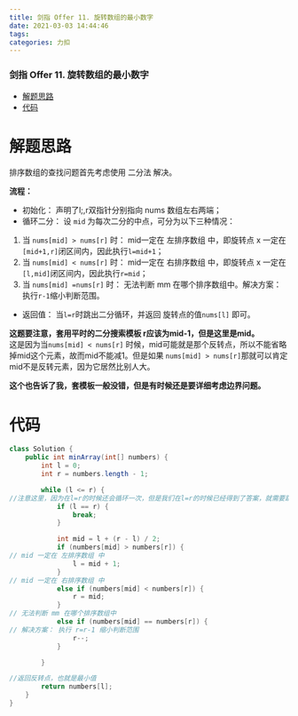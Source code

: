 ```yaml
---
title: 剑指 Offer 11. 旋转数组的最小数字
date: 2021-03-03 14:44:46
tags: 
categories: 力扣
---
```


<!--more-->

### 剑指 Offer 11. 旋转数组的最小数字

- [解题思路](#_2)
- [代码](#_18)

# 解题思路

排序数组的查找问题首先考虑使用 二分法 解决。

**流程：**

- 初始化： 声明了l;,r双指针分别指向 nums 数组左右两端；
- 循环二分： 设 `mid` 为每次二分的中点，可分为以下三种情况：

1.  当 `nums[mid] > nums[r]` 时： mid一定在 左排序数组 中，即旋转点 x 一定在 `[mid+1,r]`闭区间内，因此执行`l=mid+1`；
2.  当 `nums[mid] < nums[r]` 时： mid一定在 右排序数组 中，即旋转点 x 一定在`[l,mid]`闭区间内，因此执行`r=mid`；
3.  当 `nums[mid] =nums[r]` 时： 无法判断 mm 在哪个排序数组中。解决方案： 执行`r-1`缩小判断范围。

- 返回值： 当`l=r`时跳出二分循环，并返回 旋转点的值`nums[l]` 即可。

**这题要注意，套用平时的二分搜索模板 r应该为mid-1，但是这里是mid。**  
这是因为当`nums[mid] < nums[r]` 时候，mid可能就是那个反转点，所以不能省略掉mid这个元素，故而mid不能减1。但是如果 `nums[mid] > nums[r]`那就可以肯定mid不是反转元素，因为它居然比别人大。

**这个也告诉了我，套模板一般没错，但是有时候还是要详细考虑边界问题。**

# 代码

```java
class Solution {
    public int minArray(int[] numbers) {
        int l = 0;
        int r = numbers.length - 1;

        while (l <= r) {
//注意这里，因为在l=r的时候还会循环一次，但是我们在l=r的时候已经得到了答案，就需要跳出循环了
            if (l == r) {
                break;
            }

            int mid = l + (r - l) / 2;
            if (numbers[mid] > numbers[r]) {
// mid 一定在 左排序数组 中
                l = mid + 1;
            }
// mid 一定在 右排序数组 中
            else if (numbers[mid] < numbers[r]) {
                r = mid;
            }
// 无法判断 mm 在哪个排序数组中
            else if (numbers[mid] == numbers[r]) {
// 解决方案： 执行 r=r-1 缩小判断范围
                r--;
            }

        }

//返回反转点，也就是最小值
        return numbers[l];
    }
}
```